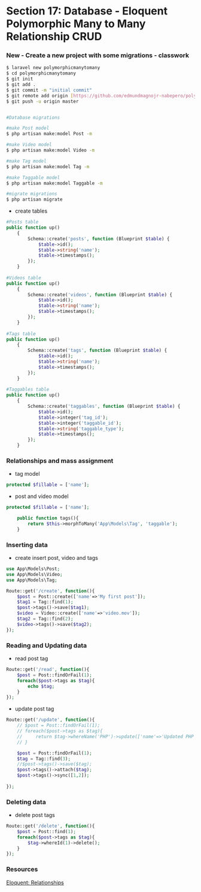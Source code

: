 # Section 17: Database - Eloquent Polymorphic Many to Many Relationship CRUD

### New - Create a new project with some migrations - classwork
```bash
$ laravel new polymorphicmanytomany
$ cd polymorphicmanytomany
$ git init
$ git add .
$ git commit -m "initial commit"
$ git remote add origin [https://github.com/edmundmagnojr-nabepero/polymorphicmanytomany.git](https://github.com/edmundmagnojr-nabepero/polymorphic.git)
$ git push -u origin master


#Database migrations

#make Post model
$ php artisan make:model Post -m

#make Video model
$ php artisan make:model Video -m

#make Tag model
$ php artisan make:model Tag -m

#make Taggable model
$ php artisan make:model Taggable -m

#migrate migrations
$ php artisan migrate
```
+ create tables
```php
#Posts table
public function up()
    {
        Schema::create('posts', function (Blueprint $table) {
            $table->id();
            $table->string('name');
            $table->timestamps();
        });
    }
   
#Videos table
public function up()
    {
        Schema::create('videos', function (Blueprint $table) {
            $table->id();
            $table->string('name');
            $table->timestamps();
        });
    }
    
#Tags table
public function up()
    {
        Schema::create('tags', function (Blueprint $table) {
            $table->id();
            $table->string('name');
            $table->timestamps();
        });
    }
    
#Taggables table
public function up()
    {
        Schema::create('taggables', function (Blueprint $table) {
            $table->id();
            $table->integer('tag_id');
            $table->integer('taggable_id');
            $table->string('taggable_type');
            $table->timestamps();
        });
    }
```

### Relationships and mass assignment
+ tag model
```php
protected $fillable = ['name'];
```
+ post and video model
```php
protected $fillable = ['name'];

    public function tags(){
        return $this->morphToMany('App\Models\Tag', 'taggable');
    }
```

### Inserting data
+ create insert post, video and tags
```php
use App\Models\Post;
use App\Models\Video;
use App\Models\Tag;

Route::get('/create', function(){
    $post = Post::create(['name'=>'My first post']);
    $tag1 = Tag::find(1);
    $post->tags()->save($tag1);
    $video = Video::create(['name'=>'video.mov']);
    $tag2 = Tag::find(2);
    $video->tags()->save($tag2);
});
```

### Reading and Updating data
+ read post tag
```php
Route::get('/read', function(){
    $post = Post::findOrFail(1);
    foreach($post->tags as $tag){
        echo $tag;
    }
});
```
+ update post tag
```php
Route::get('/update', function(){
    // $post = Post::findOrFail(1);
    // foreach($post->tags as $tag){
    //     return $tag->whereName('PHP')->update(['name'=>'Updated PHP']);
    // }

    $post = Post::findOrFail(1);
    $tag = Tag::find(3);
    //$post->tags()->save($tag);
    $post->tags()->attach($tag);
    $post->tags()->sync([1,2]);
    
});
```

### Deleting data
+ delete post tags
```php
Route::get('/delete', function(){
    $post = Post::find(1);
    foreach($post->tags as $tag){
        $tag->whereId(1)->delete();
    }
});
```

### Resources
[Eloquent: Relationships](https://laravel.com/docs/5.2/eloquent-relationships)
